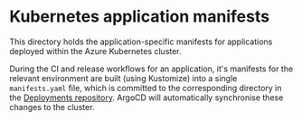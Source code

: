 # Kubernetes application manifests

This directory holds the application-specific manifests for applications deployed within the Azure Kubernetes cluster.

During the CI and release workflows for an application, it's manifests for the relevant environment are built (using Kustomize) into a single `manifests.yaml` file, which is committed to the corresponding directory in the [Deployments repository](https://github.com/MHRA/deployments). ArgoCD will automatically synchronise these changes to the cluster.
